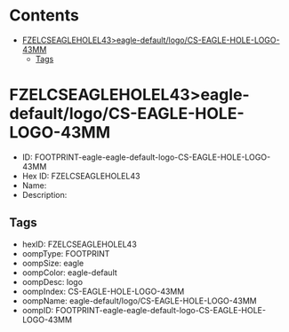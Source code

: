 



Contents
========

* [FZELCSEAGLEHOLEL43>eagle-default/logo/CS-EAGLE-HOLE-LOGO-43MM](#fzelcseagleholel43eagle-defaultlogocs-eagle-hole-logo-43mm)
	* [Tags](#tags)

# FZELCSEAGLEHOLEL43>eagle-default/logo/CS-EAGLE-HOLE-LOGO-43MM

- ID: FOOTPRINT-eagle-eagle-default-logo-CS-EAGLE-HOLE-LOGO-43MM
- Hex ID: FZELCSEAGLEHOLEL43
- Name: 
- Description: 

## Tags

- hexID: FZELCSEAGLEHOLEL43
- oompType: FOOTPRINT
- oompSize: eagle
- oompColor: eagle-default
- oompDesc: logo
- oompIndex: CS-EAGLE-HOLE-LOGO-43MM
- oompName: eagle-default/logo/CS-EAGLE-HOLE-LOGO-43MM
- oompID: FOOTPRINT-eagle-eagle-default-logo-CS-EAGLE-HOLE-LOGO-43MM
